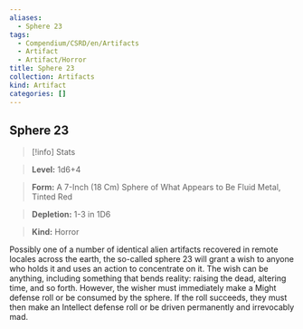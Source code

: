 ```yaml
---
aliases:
  - Sphere 23
tags:
  - Compendium/CSRD/en/Artifacts
  - Artifact
  - Artifact/Horror
title: Sphere 23
collection: Artifacts
kind: Artifact
categories: []
---
```

## Sphere 23    
>[!info] Stats    
> **Level:** 1d6+4    
> **Form:** A 7-Inch (18 Cm) Sphere of What Appears to Be Fluid Metal, Tinted Red    
> **Depletion:** 1-3 in 1D6    
> **Kind:** Horror  
    
Possibly one of a number of identical alien artifacts recovered in remote locales across the earth, the so-called sphere 23 will grant a wish to anyone who holds it and uses an action to concentrate on it. The wish can be anything, including something that bends reality: raising the dead, altering time, and so forth. However, the wisher must immediately make a Might defense roll or be consumed by the sphere. If the roll succeeds, they must then make an Intellect defense roll or be driven permanently and irrevocably mad.